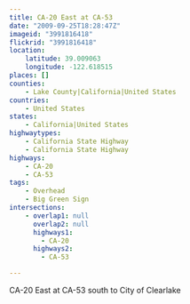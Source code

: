 ```yaml
---
title: CA-20 East at CA-53
date: "2009-09-25T18:28:47Z"
imageid: "3991816418"
flickrid: "3991816418"
location:
    latitude: 39.009063
    longitude: -122.618515
places: []
counties:
    - Lake County|California|United States
countries:
    - United States
states:
    - California|United States
highwaytypes:
    - California State Highway
    - California State Highway
highways:
    - CA-20
    - CA-53
tags:
    - Overhead
    - Big Green Sign
intersections:
    - overlap1: null
      overlap2: null
      highways1:
        - CA-20
      highways2:
        - CA-53

---
```

CA-20 East at CA-53 south to City of Clearlake